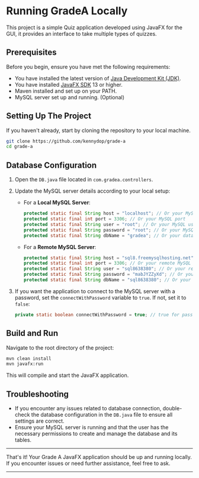 # Running GradeA Locally

This project is a simple Quiz application developed using JavaFX for the GUI, it provides an interface to take multiple types of quizzes.

## Prerequisites

Before you begin, ensure you have met the following requirements:

- You have installed the latest version of [Java Development Kit (JDK)](https://www.oracle.com/java/technologies/downloads/).
- You have installed [JavaFX SDK](https://openjfx.io/openjfx-docs/#install-javafx) 13 or higher.
- Maven installed and set up on your PATH.
- MySQL server set up and running. (Optional)

## Setting Up The Project

If you haven't already, start by cloning the repository to your local machine.

```bash
git clone https://github.com/kennydop/grade-a
cd grade-a
```

## Database Configuration

1. Open the `DB.java` file located in `com.gradea.controllers`.

2. Update the MySQL server details according to your local setup:

   - For a **Local MySQL Server**:

     ```java
     protected static final String host = "localhost"; // Or your MySQL host
     protected static final int port = 3306; // Or your MySQL port
     protected static final String user = "root"; // Or your MySQL user
     protected static final String password = "root"; // Or your MySQL password
     protected static final String dbName = "gradea"; // Or your database name
     ```

   - For a **Remote MySQL Server**:
     ```java
     protected static final String host = "sql8.freemysqlhosting.net"; // Or your remote MySQL host
     protected static final int port = 3306; // Or your remote MySQL port
     protected static final String user = "sql8638380"; // Or your remote MySQL user
     protected static final String password = "mabJYZZyXd"; // Or your remote MySQL password
     protected static final String dbName = "sql8638380"; // Or your remote database name
     ```

3. If you want the application to connect to the MySQL server with a password, set the `connectWithPassword` variable to `true`. If not, set it to `false`:

   ```java
   private static boolean connectWithPassword = true; // true for password, false otherwise.
   ```

## Build and Run

Navigate to the root directory of the project:

```bash
mvn clean install
mvn javafx:run
```

This will compile and start the JavaFX application.

## Troubleshooting

- If you encounter any issues related to database connection, double-check the database configuration in the `DB.java` file to ensure all settings are correct.
- Ensure your MySQL server is running and that the user has the necessary permissions to create and manage the database and its tables.

---

That's it! Your Grade A JavaFX application should be up and running locally. If you encounter issues or need further assistance, feel free to ask.

---
